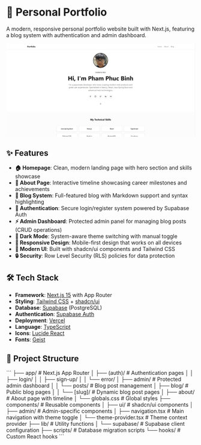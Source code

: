 # 🚀 Personal Portfolio

A modern, responsive personal portfolio website built with Next.js, featuring a blog system with authentication and admin dashboard.

![Portfolio Preview](/public/portfolio_preview.png)

## ✨ Features

- **🏠 Homepage**: Clean, modern landing page with hero section and skills showcase
- **👤 About Page**: Interactive timeline showcasing career milestones and achievements
- **📝 Blog System**: Full-featured blog with Markdown support and syntax highlighting
- **🔐 Authentication**: Secure login/register system powered by Supabase Auth
- **⚡ Admin Dashboard**: Protected admin panel for managing blog posts (CRUD operations)
- **🌙 Dark Mode**: System-aware theme switching with manual toggle
- **📱 Responsive Design**: Mobile-first design that works on all devices
- **🎨 Modern UI**: Built with shadcn/ui components and Tailwind CSS
- **🔒 Security**: Row Level Security (RLS) policies for data protection

## 🛠️ Tech Stack

- **Framework**: [Next.js 15](https://nextjs.org/) with App Router
- **Styling**: [Tailwind CSS](https://tailwindcss.com/) + [shadcn/ui](https://ui.shadcn.com/)
- **Database**: [Supabase](https://supabase.com/) (PostgreSQL)
- **Authentication**: [Supabase Auth](https://supabase.com/auth)
- **Deployment**: [Vercel](https://vercel.com/)
- **Language**: [TypeScript](https://www.typescriptlang.org/)
- **Icons**: [Lucide React](https://lucide.dev/)
- **Fonts**: [Geist](https://vercel.com/font)

## 📁 Project Structure

\`\`\`
├── app/                    # Next.js App Router
│   ├── (auth)/            # Authentication pages
│   │   ├── login/
│   │   ├── sign-up/
│   │   └── error/
│   ├── admin/             # Protected admin dashboard
│   │   └── posts/         # Blog post management
│   ├── blog/              # Public blog pages
│   │   └── [slug]/        # Dynamic blog post pages
│   ├── about/             # About page with timeline
│   └── globals.css        # Global styles
├── components/            # Reusable components
│   ├── ui/               # shadcn/ui components
│   ├── admin/            # Admin-specific components
│   ├── navigation.tsx    # Main navigation with theme toggle
│   └── theme-provider.tsx # Theme context provider
├── lib/                  # Utility functions
│   └── supabase/         # Supabase client configuration
├── scripts/              # Database migration scripts
└── hooks/                # Custom React hooks
\`\`\`
